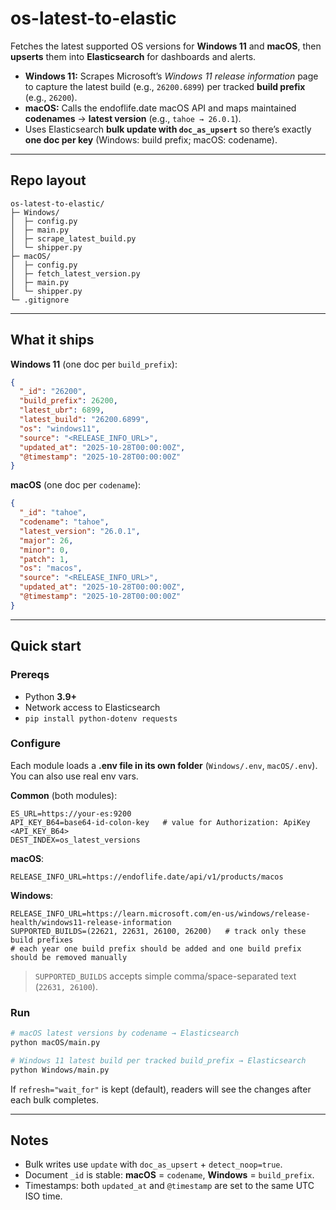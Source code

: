 # os-latest-to-elastic

Fetches the latest supported OS versions for **Windows 11** and **macOS**, then **upserts** them into **Elasticsearch** for dashboards and alerts.

- **Windows 11:** Scrapes Microsoft’s *Windows 11 release information* page to capture the latest build (e.g., `26200.6899`) per tracked **build prefix** (e.g., `26200`).  
- **macOS:** Calls the endoflife.date macOS API and maps maintained **codenames** → **latest version** (e.g., `tahoe → 26.0.1`).  
- Uses Elasticsearch **bulk update with `doc_as_upsert`** so there’s exactly **one doc per key** (Windows: build prefix; macOS: codename).

---

## Repo layout

```
os-latest-to-elastic/
├─ Windows/
│  ├─ config.py
│  ├─ main.py
│  ├─ scrape_latest_build.py
│  └─ shipper.py
├─ macOS/
│  ├─ config.py
│  ├─ fetch_latest_version.py
│  ├─ main.py
│  └─ shipper.py
└─ .gitignore
```

---

## What it ships

**Windows 11** (one doc per `build_prefix`):  
```json
{
  "_id": "26200",
  "build_prefix": 26200,
  "latest_ubr": 6899,
  "latest_build": "26200.6899",
  "os": "windows11",
  "source": "<RELEASE_INFO_URL>",
  "updated_at": "2025-10-28T00:00:00Z",
  "@timestamp": "2025-10-28T00:00:00Z"
}
```

**macOS** (one doc per `codename`):  
```json
{
  "_id": "tahoe",
  "codename": "tahoe",
  "latest_version": "26.0.1",
  "major": 26,
  "minor": 0,
  "patch": 1,
  "os": "macos",
  "source": "<RELEASE_INFO_URL>",
  "updated_at": "2025-10-28T00:00:00Z",
  "@timestamp": "2025-10-28T00:00:00Z"
}
```

---

## Quick start

### Prereqs
- Python **3.9+**
- Network access to Elasticsearch
- `pip install python-dotenv requests`

### Configure

Each module loads a **.env file in its own folder** (`Windows/.env`, `macOS/.env`). You can also use real env vars.

**Common** (both modules):
```
ES_URL=https://your-es:9200
API_KEY_B64=base64-id-colon-key   # value for Authorization: ApiKey <API_KEY_B64>
DEST_INDEX=os_latest_versions
```

**macOS**:
```
RELEASE_INFO_URL=https://endoflife.date/api/v1/products/macos
```

**Windows**:
```
RELEASE_INFO_URL=https://learn.microsoft.com/en-us/windows/release-health/windows11-release-information
SUPPORTED_BUILDS=(22621, 22631, 26100, 26200)   # track only these build prefixes
# each year one build prefix should be added and one build prefix should be removed manually
```

> `SUPPORTED_BUILDS` accepts simple comma/space-separated text (`22631, 26100`).

### Run

```bash
# macOS latest versions by codename → Elasticsearch
python macOS/main.py

# Windows 11 latest build per tracked build_prefix → Elasticsearch
python Windows/main.py
```

If `refresh="wait_for"` is kept (default), readers will see the changes after each bulk completes.

---

## Notes

- Bulk writes use `update` with `doc_as_upsert` + `detect_noop=true`.  
- Document `_id` is stable: **macOS** = `codename`, **Windows** = `build_prefix`.  
- Timestamps: both `updated_at` and `@timestamp` are set to the same UTC ISO time.

